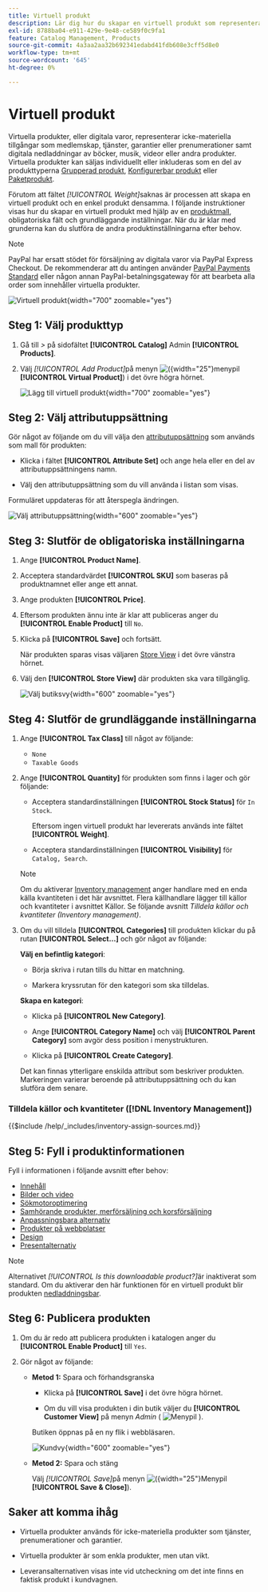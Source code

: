 ```yaml
---
title: Virtuell produkt
description: Lär dig hur du skapar en virtuell produkt som representerar en icke-materiell artikel, till exempel ett medlemskap, en tjänst, en garanti eller en prenumeration.
exl-id: 8788ba04-e911-429e-9e48-ce589f0c9fa1
feature: Catalog Management, Products
source-git-commit: 4a3aa2aa32b692341edabd41fdb608e3cff5d8e0
workflow-type: tm+mt
source-wordcount: '645'
ht-degree: 0%

---
```


# Virtuell produkt

Virtuella produkter, eller digitala varor, representerar icke-materiella tillgångar som medlemskap, tjänster, garantier eller prenumerationer samt digitala nedladdningar av böcker, musik, videor eller andra produkter. Virtuella produkter kan säljas individuellt eller inkluderas som en del av produkttyperna [Grupperad produkt](product-create-grouped.md), [Konfigurerbar produkt](product-create-configurable.md) eller [Paketprodukt](product-create-bundle.md).

Förutom att fältet _[!UICONTROL Weight]_&#x200B;saknas är processen att skapa en virtuell produkt och en enkel produkt densamma. I följande instruktioner visas hur du skapar en virtuell produkt med hjälp av en [produktmall](attribute-sets.md), obligatoriska fält och grundläggande inställningar. När du är klar med grunderna kan du slutföra de andra produktinställningarna efter behov.

>[!NOTE]
>
>PayPal har ersatt stödet för försäljning av digitala varor via PayPal Express Checkout. De rekommenderar att du antingen använder [PayPal Payments Standard](../stores-purchase/paypal-payments-standard.md) eller någon annan PayPal-betalningsgateway för att bearbeta alla order som innehåller virtuella produkter.

![Virtuell produkt](./assets/product-virtual-membership.png){width="700" zoomable="yes"}

## Steg 1: Välj produkttyp

1. Gå till _>_ på sidofältet **[!UICONTROL Catalog]** Admin **[!UICONTROL Products]**.

1. Välj _[!UICONTROL Add Product]_&#x200B;på menyn ![ ( ](../assets/icon-menu-down-arrow-red.png){width="25"}menypil **[!UICONTROL Virtual Product]**) i det övre högra hörnet.

   ![Lägg till virtuell produkt](./assets/product-add-virtual.png){width="700" zoomable="yes"}

## Steg 2: Välj attributuppsättning

Gör något av följande om du vill välja den [attributuppsättning](attribute-sets.md) som används som mall för produkten:

- Klicka i fältet **[!UICONTROL Attribute Set]** och ange hela eller en del av attributuppsättningens namn.

- Välj den attributuppsättning som du vill använda i listan som visas.

Formuläret uppdateras för att återspegla ändringen.

![Välj attributuppsättning](./assets/product-create-choose-attribute-set.png){width="600" zoomable="yes"}

## Steg 3: Slutför de obligatoriska inställningarna

1. Ange **[!UICONTROL Product Name]**.

1. Acceptera standardvärdet **[!UICONTROL SKU]** som baseras på produktnamnet eller ange ett annat.

1. Ange produkten **[!UICONTROL Price]**.

1. Eftersom produkten ännu inte är klar att publiceras anger du **[!UICONTROL Enable Product]** till `No`.

1. Klicka på **[!UICONTROL Save]** och fortsätt.

   När produkten sparas visas väljaren [Store View](introduction.md#product-scope) i det övre vänstra hörnet.

1. Välj den **[!UICONTROL Store View]** där produkten ska vara tillgänglig.

   ![Välj butiksvy](./assets/product-create-store-view-choose.png){width="600" zoomable="yes"}

## Steg 4: Slutför de grundläggande inställningarna

1. Ange **[!UICONTROL Tax Class]** till något av följande:

   - `None`
   - `Taxable Goods`

1. Ange **[!UICONTROL Quantity]** för produkten som finns i lager och gör följande:

   - Acceptera standardinställningen **[!UICONTROL Stock Status]** för `In Stock`.

     Eftersom ingen virtuell produkt har levererats används inte fältet **[!UICONTROL Weight]**.

   - Acceptera standardinställningen **[!UICONTROL Visibility]** för `Catalog, Search`.

   >[!NOTE]
   >
   >Om du aktiverar [Inventory management](../inventory-management/introduction.md) anger handlare med en enda källa kvantiteten i det här avsnittet. Flera källhandlare lägger till källor och kvantiteter i avsnittet Källor. Se följande avsnitt _Tilldela källor och kvantiteter (Inventory management)_.

1. Om du vill tilldela **[!UICONTROL Categories]** till produkten klickar du på rutan **[!UICONTROL Select…]** och gör något av följande:

   **Välj en befintlig kategori**:

   - Börja skriva i rutan tills du hittar en matchning.

   - Markera kryssrutan för den kategori som ska tilldelas.

   **Skapa en kategori**:

   - Klicka på **[!UICONTROL New Category]**.

   - Ange **[!UICONTROL Category Name]** och välj **[!UICONTROL Parent Category]** som avgör dess position i menystrukturen.

   - Klicka på **[!UICONTROL Create Category]**.

   Det kan finnas ytterligare enskilda attribut som beskriver produkten. Markeringen varierar beroende på attributuppsättning och du kan slutföra dem senare.

### Tilldela källor och kvantiteter ([!DNL Inventory Management])

{{$include /help/_includes/inventory-assign-sources.md}}

## Steg 5: Fyll i produktinformationen

Fyll i informationen i följande avsnitt efter behov:

- [Innehåll](product-content.md)
- [Bilder och video](product-images-and-video.md)
- [Sökmotoroptimering](product-search-engine-optimization.md)
- [Samhörande produkter, merförsäljning och korsförsäljning](related-products-up-sells-cross-sells.md)
- [Anpassningsbara alternativ](settings-advanced-custom-options.md)
- [Produkter på webbplatser](settings-basic-websites.md)
- [Design](settings-advanced-design.md)
- [Presentalternativ](product-gift-options.md)

>[!NOTE]
>
>Alternativet _[!UICONTROL Is this downloadable product?]_&#x200B;är inaktiverat som standard. Om du aktiverar den här funktionen för en virtuell produkt blir produkten [nedladdningsbar](product-create-downloadable.md#downloadable-product).

## Steg 6: Publicera produkten

1. Om du är redo att publicera produkten i katalogen anger du **[!UICONTROL Enable Product]** till `Yes`.

1. Gör något av följande:

   - **Metod 1:** Spara och förhandsgranska

      - Klicka på **[!UICONTROL Save]** i det övre högra hörnet.

      - Om du vill visa produkten i din butik väljer du **[!UICONTROL Customer View]** på menyn _Admin_ ( ![Menypil ](../assets/icon-menu-down-arrow-black.png) ).

     Butiken öppnas på en ny flik i webbläsaren.

     ![Kundvy](./assets/product-admin-customer-view.png){width="600" zoomable="yes"}

   - **Metod 2:** Spara och stäng

     Välj _[!UICONTROL Save]_&#x200B;på menyn ![ (](../assets/icon-menu-down-arrow-red.png){width="25"}Menypil **[!UICONTROL Save & Close]**).

## Saker att komma ihåg

- Virtuella produkter används för icke-materiella produkter som tjänster, prenumerationer och garantier.

- Virtuella produkter är som enkla produkter, men utan vikt.

- Leveransalternativen visas inte vid utcheckning om det inte finns en faktisk produkt i kundvagnen.

<!-- Last updated from includes: 2023-05-19 17:14:58 -->
